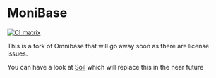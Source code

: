 MoniBase
========
[![CI matrix](https://github.com//ApptiveGrid/MoniBase/actions/workflows/build.yml/badge.svg)](https://github.com//ApptiveGrid/MoniBase/actions/workflows/build.yml)

This is a fork of Omnibase that will go away soon as there are license issues.

You can have a look at [Soil](https://github.com//ApptiveGrid/Soil) which will replace this in the near future
